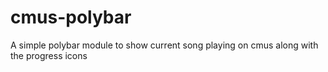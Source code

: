 # cmus-polybar
A simple polybar module to show current song playing on cmus along with the progress icons
